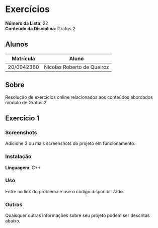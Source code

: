 # Exercícios

**Número da Lista**: 22<br>
**Conteúdo da Disciplina**: Grafos 2<br>

## Alunos
|Matrícula | Aluno |
| -- | -- |
| 20/0042360  |  Nicolas Roberto de Queiroz|

## Sobre 
Resolução de exercícios online relacionados aos conteúdos abordados módulo de Grafos 2. 

## Exercício 1
### Screenshots
Adicione 3 ou mais screenshots do projeto em funcionamento.

### Instalação 
**Linguagem**: C++<br>

### Uso 
Entre no link do problema e use o código disponibilizado.

### Outros 
Quaisquer outras informações sobre seu projeto podem ser descritas abaixo.




